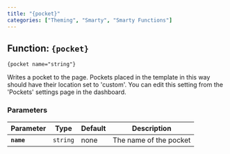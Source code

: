 ```yaml
---
title: "{pocket}"
categories: ["Theming", "Smarty", "Smarty Functions"]
---
```


## Function: `{pocket}`

```
{pocket name="string"}
```

Writes a pocket to the page. Pockets placed in the template in this way should have their location set to 'custom'. You can edit this setting from the 'Pockets' settings page in the dashboard.

### Parameters

Parameter       | Type      | Default   | Description
---             | ---       | ---       | ---
__`name`__      | `string`  | none      | The name of the pocket
